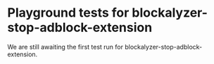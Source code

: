 # Playground tests for blockalyzer-stop-adblock-extension
We are still awaiting the first test run for blockalyzer-stop-adblock-extension.

